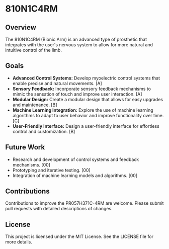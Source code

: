# 810N1C4RM

## Overview

The 810N1C4RM (Bionic Arm) is an advanced type of prosthetic that integrates with the user's nervous system to allow for more natural and intuitive control of the limb.

## Goals

- **Advanced Control Systems:** Develop myoelectric control systems that enable precise and natural movements. [A]
- **Sensory Feedback:** Incorporate sensory feedback mechanisms to mimic the sensation of touch and improve user interaction. [A]
- **Modular Design:** Create a modular design that allows for easy upgrades and maintenance. [B]
- **Machine Learning Integration:** Explore the use of machine learning algorithms to adapt to user behavior and improve functionality over time. [C]
- **User-Friendly Interface:** Design a user-friendly interface for effortless control and customization. [B]

## Future Work

- Research and development of control systems and feedback mechanisms. [00]
- Prototyping and iterative testing. [00]
- Integration of machine learning models and algorithms. [00]

## Contributions
Contributions to improve the PR057H371C-4RM are welcome. Please submit pull requests with detailed descriptions of changes.

## License
This project is licensed under the MIT License. See the LICENSE file for more details.
